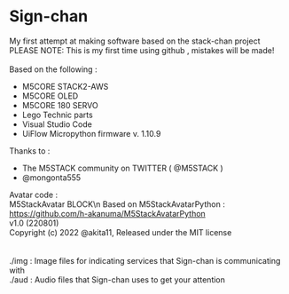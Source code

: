 # Sign-chan
My first attempt at making software based on the stack-chan project<br>
PLEASE NOTE: This is my first time using github , mistakes will be made! <br>
<br>
Based on the following : <br>
- M5CORE STACK2-AWS
- M5CORE OLED
- M5CORE 180 SERVO
- Lego Technic parts
- Visual Studio Code
- UiFlow Micropython firmware v. 1.10.9

Thanks to : <br>
- The M5STACK community on TWITTER ( @M5STACK )
- @mongonta555


Avatar code : <br>
 M5StackAvatar BLOCK\n
 Based on M5StackAvatarPython : https://github.com/h-akanuma/M5StackAvatarPython <br>
 v1.0 (220801)<br>
 Copyright (c) 2022 @akita11, Released under the MIT license<br>
<br>
<br>
./img : Image files for indicating services that Sign-chan is communicating with<br>
./aud : Audio files that Sign-chan uses to get your attention<br>
<br>

